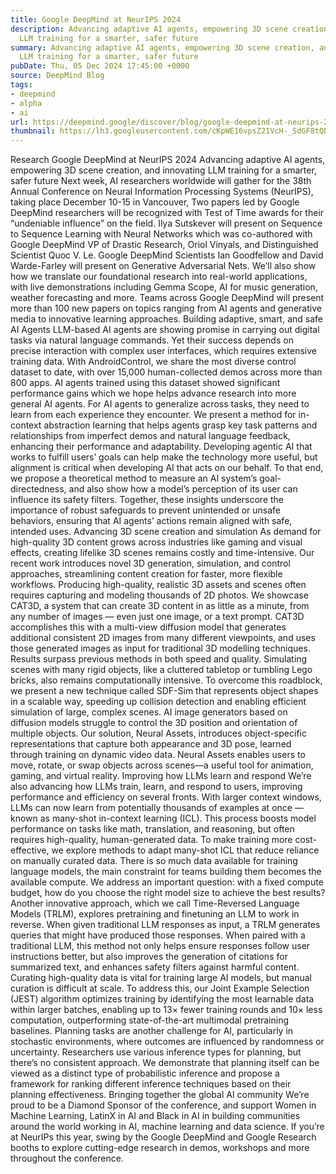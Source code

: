 ```yaml
---
title: Google DeepMind at NeurIPS 2024
description: Advancing adaptive AI agents, empowering 3D scene creation, and innovating
  LLM training for a smarter, safer future
summary: Advancing adaptive AI agents, empowering 3D scene creation, and innovating
  LLM training for a smarter, safer future
pubDate: Thu, 05 Dec 2024 17:45:00 +0000
source: DeepMind Blog
tags:
- deepmind
- alpha
- ai
url: https://deepmind.google/discover/blog/google-deepmind-at-neurips-2024/
thumbnail: https://lh3.googleusercontent.com/cKpWE16vpsZ21VcH-_SdGF8tQEeEMp2phWFajdBq_A7aMVS2axiXQzd7V8mlHdJm-CXVKh1IaY3yeM_lAwu_zxc6SIBdWahdN6nYoaQqUbC8uU0qoY8=w528-h297-n-nu-rw
---
```


Research
Google DeepMind at NeurIPS 2024
Advancing adaptive AI agents, empowering 3D scene creation, and innovating LLM training for a smarter, safer future
Next week, AI researchers worldwide will gather for the 38th Annual Conference on Neural Information Processing Systems (NeurIPS), taking place December 10-15 in Vancouver,
Two papers led by Google DeepMind researchers will be recognized with Test of Time awards for their “undeniable influence” on the field. Ilya Sutskever will present on Sequence to Sequence Learning with Neural Networks which was co-authored with Google DeepMind VP of Drastic Research, Oriol Vinyals, and Distinguished Scientist Quoc V. Le. Google DeepMind Scientists Ian Goodfellow and David Warde-Farley will present on Generative Adversarial Nets.
We’ll also show how we translate our foundational research into real-world applications, with live demonstrations including Gemma Scope, AI for music generation, weather forecasting and more.
Teams across Google DeepMind will present more than 100 new papers on topics ranging from AI agents and generative media to innovative learning approaches.
Building adaptive, smart, and safe AI Agents
LLM-based AI agents are showing promise in carrying out digital tasks via natural language commands. Yet their success depends on precise interaction with complex user interfaces, which requires extensive training data. With AndroidControl, we share the most diverse control dataset to date, with over 15,000 human-collected demos across more than 800 apps. AI agents trained using this dataset showed significant performance gains which we hope helps advance research into more general AI agents.
For AI agents to generalize across tasks, they need to learn from each experience they encounter. We present a method for in-context abstraction learning that helps agents grasp key task patterns and relationships from imperfect demos and natural language feedback, enhancing their performance and adaptability.
Developing agentic AI that works to fulfill users’ goals can help make the technology more useful, but alignment is critical when developing AI that acts on our behalf. To that end, we propose a theoretical method to measure an AI system’s goal-directedness, and also show how a model’s perception of its user can influence its safety filters. Together, these insights underscore the importance of robust safeguards to prevent unintended or unsafe behaviors, ensuring that AI agents’ actions remain aligned with safe, intended uses.
Advancing 3D scene creation and simulation
As demand for high-quality 3D content grows across industries like gaming and visual effects, creating lifelike 3D scenes remains costly and time-intensive. Our recent work introduces novel 3D generation, simulation, and control approaches, streamlining content creation for faster, more flexible workflows.
Producing high-quality, realistic 3D assets and scenes often requires capturing and modeling thousands of 2D photos. We showcase CAT3D, a system that can create 3D content in as little as a minute, from any number of images — even just one image, or a text prompt. CAT3D accomplishes this with a multi-view diffusion model that generates additional consistent 2D images from many different viewpoints, and uses those generated images as input for traditional 3D modelling techniques. Results surpass previous methods in both speed and quality.
Simulating scenes with many rigid objects, like a cluttered tabletop or tumbling Lego bricks, also remains computationally intensive. To overcome this roadblock, we present a new technique called SDF-Sim that represents object shapes in a scalable way, speeding up collision detection and enabling efficient simulation of large, complex scenes.
AI image generators based on diffusion models struggle to control the 3D position and orientation of multiple objects. Our solution, Neural Assets, introduces object-specific representations that capture both appearance and 3D pose, learned through training on dynamic video data. Neural Assets enables users to move, rotate, or swap objects across scenes—a useful tool for animation, gaming, and virtual reality.
Improving how LLMs learn and respond
We’re also advancing how LLMs train, learn, and respond to users, improving performance and efficiency on several fronts.
With larger context windows, LLMs can now learn from potentially thousands of examples at once — known as many-shot in-context learning (ICL). This process boosts model performance on tasks like math, translation, and reasoning, but often requires high-quality, human-generated data. To make training more cost-effective, we explore methods to adapt many-shot ICL that reduce reliance on manually curated data. There is so much data available for training language models, the main constraint for teams building them becomes the available compute. We address an important question: with a fixed compute budget, how do you choose the right model size to achieve the best results?
Another innovative approach, which we call Time-Reversed Language Models (TRLM), explores pretraining and finetuning an LLM to work in reverse. When given traditional LLM responses as input, a TRLM generates queries that might have produced those responses. When paired with a traditional LLM, this method not only helps ensure responses follow user instructions better, but also improves the generation of citations for summarized text, and enhances safety filters against harmful content.
Curating high-quality data is vital for training large AI models, but manual curation is difficult at scale. To address this, our Joint Example Selection (JEST) algorithm optimizes training by identifying the most learnable data within larger batches, enabling up to 13× fewer training rounds and 10× less computation, outperforming state-of-the-art multimodal pretraining baselines.
Planning tasks are another challenge for AI, particularly in stochastic environments, where outcomes are influenced by randomness or uncertainty. Researchers use various inference types for planning, but there’s no consistent approach. We demonstrate that planning itself can be viewed as a distinct type of probabilistic inference and propose a framework for ranking different inference techniques based on their planning effectiveness.
Bringing together the global AI community
We’re proud to be a Diamond Sponsor of the conference, and support Women in Machine Learning, LatinX in AI and Black in AI in building communities around the world working in AI, machine learning and data science.
If you’re at NeurIPs this year, swing by the Google DeepMind and Google Research booths to explore cutting-edge research in demos, workshops and more throughout the conference.